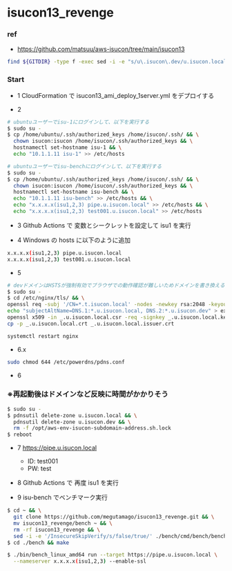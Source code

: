 # isucon13_revenge

### ref

- https://github.com/matsuu/aws-isucon/tree/main/isucon13

```bash
find ${GITDIR} -type f -exec sed -i -e "s/u\.isucon\.dev/u.isucon.local/g" {} +
```

### Start

- 1 CloudFormation で isucon13_ami_deploy_1server.yml をデプロイする

- 2

```bash
# ubuntuユーザーでisu-1にログインして、以下を実行する
$ sudo su -
$ cp /home/ubuntu/.ssh/authorized_keys /home/isucon/.ssh/ && \
  chown isucon:isucon /home/isucon/.ssh/authorized_keys && \
  hostnamectl set-hostname isu-1 && \
  echo "10.1.1.11 isu-1" >> /etc/hosts

# ubuntuユーザーでisu-benchにログインして、以下を実行する
$ sudo su -
$ cp /home/ubuntu/.ssh/authorized_keys /home/isucon/.ssh/ && \
  chown isucon:isucon /home/isucon/.ssh/authorized_keys && \
  hostnamectl set-hostname isu-bench && \
  echo "10.1.1.11 isu-bench" >> /etc/hosts && \
  echo "x.x.x.x(isu1,2,3) pipe.u.isucon.local" >> /etc/hosts && \
  echo "x.x.x.x(isu1,2,3) test001.u.isucon.local" >> /etc/hosts
```

- 3 Github Actions で 変数とシークレットを設定して isu1 を実行

- 4 Windows の hosts に以下のように追加

```bash
x.x.x.x(isu1,2,3) pipe.u.isucon.local
x.x.x.x(isu1,2,3) test001.u.isucon.local
```

- 5

```bash
# devドメインはHSTSが強制有効でブラウザでの動作確認が難しいためドメインを書き換える
$ sudo su -
$ cd /etc/nginx/tls/ && \
openssl req -subj '/CN=*.t.isucon.local' -nodes -newkey rsa:2048 -keyout _.u.isucon.local.key -out _.u.isucon.local.csr && \
echo "subjectAltName=DNS.1:*.u.isucon.local, DNS.2:*.u.isucon.dev" > extfile.txt && \
openssl x509 -in _.u.isucon.local.csr -req -signkey _.u.isucon.local.key -sha256 -days 3650 -out _.u.isucon.local.crt -extfile extfile.txt && \
cp -p _.u.isucon.local.crt _.u.isucon.local.issuer.crt

systemctl restart nginx
```

- 6.x

```bash
sudo chmod 644 /etc/powerdns/pdns.conf
```

- 6

### ※再起動後はドメインなど反映に時間がかかりそう

```bash
$ sudo su -
$ pdnsutil delete-zone u.isucon.local && \
  pdnsutil delete-zone u.isucon.dev && \
  rm -f /opt/aws-env-isucon-subdomain-address.sh.lock
$ reboot
```

- 7 https://pipe.u.isucon.local

  - ID: test001
  - PW: test

- 8 Github Actions で 再度 isu1 を実行

- 9 isu-bench でベンチマーク実行

```bash
$ cd ~ && \
  git clone https://github.com/megutamago/isucon13_revenge.git && \
  mv isucon13_revenge/bench ~ && \
  rm -rf isucon13_revenge && \
  sed -i -e '/InsecureSkipVerify/s/false/true/' ./bench/cmd/bench/benchmarker.go ./bench/cmd/bench/bench.go
$ cd ./bench && make

$ ./bin/bench_linux_amd64 run --target https://pipe.u.isucon.local \
  --nameserver x.x.x.x(isu1,2,3) --enable-ssl
```
